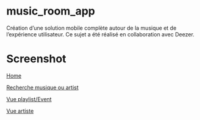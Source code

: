 # music_room_app

Création d’une solution mobile complète autour de la musique et de
l’expérience utilisateur. Ce sujet a été réalisé en collaboration avec Deezer.

# Screenshot

[Home](https://github.com/Aornn/music_room_app/music_room_app/screenshot/54521695_646603729105036_7640660778504159232_n.png)

[Recherche musique ou artist](https://github.com/Aornn/music_room_app/music_room_app/screenshot/54728721_410020459565127_4563522830695661568_n.png)

[Vue playlist/Event](https://github.com/Aornn/music_room_app/music_room_app/screenshot/54799252_2221544107907049_2983224218683965440_n.png)

[Vue artiste](https://github.com/Aornn/music_room_app/music_room_app/screenshot/55726373_728273834233320_3511418377623044096_n.png)
